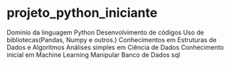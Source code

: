 # projeto_python_iniciante
Domínio da linguagem Python Desenvolvimento de códigos Uso de bibliotecas(Pandas, Numpy e outros.) Conhecimentos em Estruturas de Dados e Algoritmos Análises simples em Ciência de Dados Conhecimento inicial em Machine Learning Manipular Banco de Dados sql 
